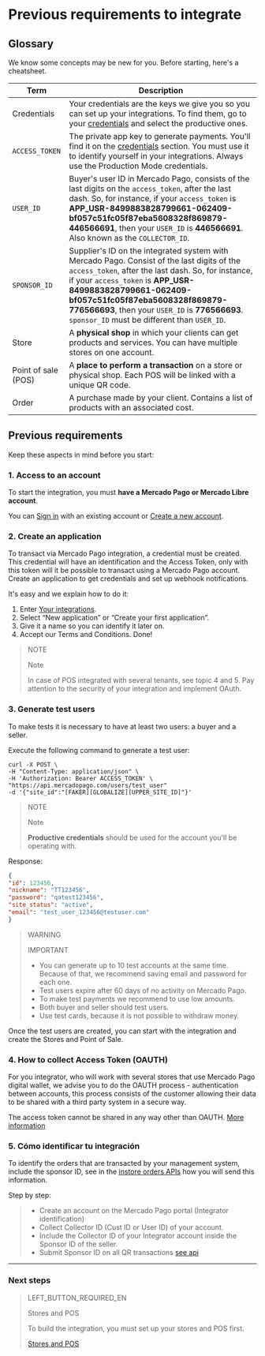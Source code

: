 # Previous requirements to integrate

## Glossary

We know some concepts may be new for you. Before starting, here's a cheatsheet.

| Term | Description |
| --- | --- |
| Credentials | Your credentials are the keys we give you so you can set up your integrations. To find them, go to your [credentials]([FAKER][CREDENTIALS][URL]) and select the productive ones. |
| `ACCESS_TOKEN` | The private app key to generate payments. You'll find it on the [credentials]([FAKER][CREDENTIALS][URL]) section. You must use it to identify yourself in your integrations. Always use the Production Mode credentials. |
| `USER_ID` | Buyer's user ID in Mercado Pago, consists of the last digits on the `access_token`, after the last dash. So, for instance, if your `access_token` is **APP_USR-8499883828799661-062409-bf057c51fc05f87eba5608328f869879-446566691**, then your `USER_ID` is **446566691**. Also known as the `COLLECTOR_ID`. |
| `SPONSOR_ID` | Supplier's ID on the integrated system with Mercado Pago. Consist of the last digits of the `access_token`, after the last dash. So, for instance, if your `access_token` is **APP_USR-8499883828799661-062409-bf057c51fc05f87eba5608328f869879-776566693**, then your `USER_ID` is **776566693**. `sponsor_ID` must be different than `USER_ID`. |
| Store | A **physical shop** in which your clients can get products and services. You can have multiple stores on one account. |
| Point of sale (POS) | A **place to perform a transaction** on a store or physical shop. Each POS will be linked with a unique QR code. |
| Order | A purchase made by your client. Contains a list of products with an associated cost. |

## Previous requirements

Keep these aspects in mind before you start:

### 1. Access to an account

To start the integration, you must **have a Mercado Pago or Mercado Libre account**. 

You can [Sign in](https://www.mercadolibre.com/jms/[FAKER][GLOBALIZE][SITE_ID]/lgz/login?platform_id=mp&go=https://www.mercadopago[FAKER][URL][DOMAIN]/developers/en/guides/in-person-payments/qr-code/pre-requisites) with an existing account or [Create a new account](https://www.mercadopago[FAKER][URL][DOMAIN]).

### 2. Create an application

To transact via Mercado Pago integration, a credential must be created. This credential will have an identification and the Access Token, only with this token will it be possible to transact using a Mercado Pago account.
Create an application to get credentials and set up webhook notifications.

It's easy and we explain how to do it:

1. Enter [Your integrations](https://www.mercadopago[FAKER][URL][DOMAIN]/developers/panel/applications).
2. Select “New application” or “Create your first application”.
3. Give it a name so you can identify it later on.
4. Accept our Terms and Conditions. Done!


> NOTE
>
> Note
>
> In case of POS integrated with several tenants, see topic 4 and 5. Pay attention to the security of your integration and implement OAuth.

### 3. Generate test users

To make tests it is necessary to have at least two users: a buyer and a seller.

Execute the following command to generate a test user:

```curl
curl -X POST \
-H "Content-Type: application/json" \
-H 'Authorization: Bearer ACCESS_TOKEN' \
"https://api.mercadopago.com/users/test_user"
-d '{"site_id":"[FAKER][GLOBALIZE][UPPER_SITE_ID]"}'
```

> NOTE
> 
> Note
> 
> **Productive credentials** should be used for the account you'll be operating with.

Response:

```json
{
"id": 123456,
"nickname": "TT123456",
"password": "qatest123456",
"site_status": "active",
"email": "test_user_123456@testuser.com"
}
```

> WARNING
> 
> IMPORTANT
> 
> * You can generate up to 10 test accounts at the same time. Because of that, we recommend saving email and password for each one. 
> * Test users expire after 60 days of no activity on Mercado Pago.
> * To make test payments we recommend to use low amounts. 
> * Both buyer and seller should test users. 
> * Use test cards, because it is not possible to withdraw money. 

Once the test users are created, you can start with the integration and create the Stores and Point of Sale.

### 4. How to collect Access Token (OAUTH)

For you integrator, who will work with several stores that use Mercado Pago digital wallet, we advise you to do the OAUTH process - authentication between accounts, this process consists of the customer allowing their data to be shared with a third party system in a secure way.

The access token cannot be shared in any way other than OAUTH. [More information](https://www.mercadopago.[FAKER][URL][DOMAIN]/developers/en/guides/resources/credentials)

### 5. Cómo identificar tu integración

To identify the orders that are transacted by your management system, include the sponsor ID, see in the [instore orders APIs](https://www.mercadopago[FAKER][URL][DOMAIN]/developers/en/reference) how you will send this information.
 
Step by step:
> * Create an account on the Mercado Pago portal (Integrator identification)
> * Collect Collector ID (Cust ID or User ID) of your account.
> * Include the Collector ID of your Integrator account inside the Sponsor ID of the seller.
> * Submit Sponsor ID on all QR transactions [see api](https://www.mercadopago[FAKER][URL][DOMAIN]/developers/en/reference/instore_orders/_mpmobile_instore_qr_user_id_external_id/post)


---
### Next steps


> LEFT_BUTTON_REQUIRED_EN
>
> Stores and POS
>
> To build the integration, you must set up your stores and POS first.
>
> [Stores and POS](https://www.mercadopago[FAKER][URL][DOMAIN]/developers/en/guides/in-person-payments/qr-code/stores-pos)
